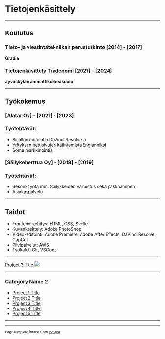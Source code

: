 # Tietojenkäsittely

---

## Koulutus

### Tieto- ja viestintätekniikan perustutkinto [2014] - [2017]

**Gradia**

### Tietojenkäsittely Tradenomi [2021] - [2024]

**Jyväskylän ammattikorkeakoulu**

---
## Työkokemus

### [Alatar Oy] - [2021] - [2023]

### Työtehtävät:

- Sisällön editointia DaVinci Resolvella
- Yrityksen nettisivujen kääntämistä Englanniksi
- Some markkinointia

### [Säilykeherttua Oy] - [2018] - [2019]

### Työtehtävät:

- Sesonkityötä mm. Säilykkeiden valmistus sekä pakkaaminen
- Asiakaspalvelu

---

## Taidot

- Frontend-kehitys: HTML, CSS, Svelte
- Kuvankäsittely: Adobe PhotoShop
- Video-editointi: Adobe Premiere, Adobe After Effects, DaVinci Resolve, CapCut
- Pilvipalvelut: AWS
- Työkalut: Git, VSCode

---
[Project 3 Title](http://example.com/)
<img src="images/dummy_thumbnail.jpg?raw=true"/>

---

### Category Name 2

- [Project 1 Title](http://example.com/)
- [Project 2 Title](http://example.com/)
- [Project 3 Title](http://example.com/)
- [Project 4 Title](http://example.com/)
- [Project 5 Title](http://example.com/)

---




---
<p style="font-size:11px">Page template forked from <a href="https://github.com/evanca/quick-portfolio">evanca</a></p>
<!-- Remove above link if you don't want to attibute -->

